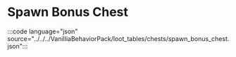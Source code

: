# Spawn Bonus Chest

:::code language="json" source="../../../VanilliaBehaviorPack/loot_tables/chests/spawn_bonus_chest.json":::